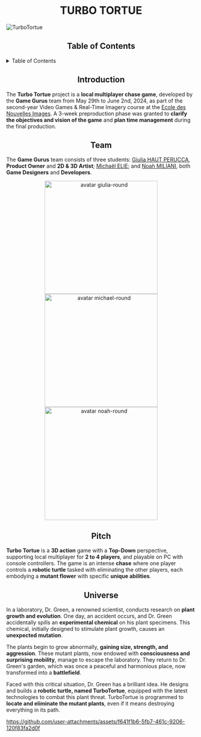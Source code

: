 <h1 align="center">
  <strong>TURBO TORTUE</strong>
</h1>

![TurboTortue](https://github.com/user-attachments/assets/63703d10-dc62-467a-9cbb-803ed9e0abcd)

<h2 align="center">
  <strong>Table of Contents</strong>
</h2>

<details>
  <summary>Table of Contents</summary>
  <ol>
    <li><a href="#introduction">Introduction</a></li>
    <li><a href="#team">Team</a></li>
    <li><a href="#pitch">Pitch</a></li>
    <li><a href="#universe">Universe</a></li>
  </ol>
</details>

<h2 id="introduction" align="center">
  <strong>Introduction</strong>  
</h2>
<p>
  The <strong>Turbo Tortue</strong> project is a <strong>local multiplayer chase game</strong>, developed by the <strong>Game Gurus</strong> team from May 29th to June 2nd, 2024, as part of the second-year Video Games & Real-Time Imagery course at the <a href="https://github.com/Ecole-des-Nouvelles-Images">Ecole des Nouvelles Images</a>. A 3-week preproduction phase was granted to <strong>clarify the objectives and vision of the game</strong> and <strong>plan time management</strong> during the final production.
</p>

<h2 id="team" align="center">
  <strong>Team</strong>
</h2>
<p>
  The <strong>Game Gurus</strong> team consists of three students: <a href="https://github.com/GiuPH">Giulia HAUT PERUCCA</a>, <strong>Product Owner</strong> and <strong>2D & 3D Artist</strong>; <a href="https://github.com/Michael-elie">Michaël ELIE</a>; and <a href="https://github.com/NoahMil">Noah MILIANI</a>, both <strong>Game Designers</strong> and <strong>Developers</strong>.
</p>

<div align="center">
  <a href="https://github.com/GiuPH">
    <img src="https://github.com/user-attachments/assets/4bf9078f-1b46-422f-82e4-2f9525755cc3" width="300px" alt="avatar giulia-round">
  </a>
  <a href="https://github.com/Michael-elie">
    <img src="https://github.com/user-attachments/assets/501d8a9a-d5c5-4e7b-8321-08c1dc5233c8" width="300px" alt="avatar michael-round">
  </a>
  <a href="https://github.com/NoahMil">
    <img src="https://github.com/user-attachments/assets/2a66cfb4-db97-4eb6-b8aa-197e4ca7ca6a" width="300px" alt="avatar noah-round">
  </a>
</div>

<h2 id="pitch" align="center">
  <strong>Pitch</strong>  
</h2>
<p>
  <strong>Turbo Tortue</strong> is a <strong>3D action</strong> game with a <strong>Top-Down</strong> perspective, supporting local multiplayer for <strong>2 to 4 players</strong>, and playable on PC with console controllers. The game is an intense <strong>chase</strong> where one player controls a <strong>robotic turtle</strong> tasked with eliminating the other players, each embodying a <strong>mutant flower</strong> with specific <strong>unique abilities</strong>.
</p>

<h2 id="universe" align="center">
  <strong>Universe</strong>
</h2>
<p>
  In a laboratory, Dr. Green, a renowned scientist, conducts research on <strong>plant growth and evolution</strong>. One day, an accident occurs, and Dr. Green accidentally spills an <strong>experimental chemical</strong> on his plant specimens. This chemical, initially designed to stimulate plant growth, causes an <strong>unexpected mutation</strong>. <br>
  
  The plants begin to grow abnormally, <strong>gaining size, strength, and aggression</strong>. These mutant plants, now endowed with <strong>consciousness and surprising mobility</strong>, manage to escape the laboratory. They return to Dr. Green's garden, which was once a peaceful and harmonious place, now transformed into a <strong>battlefield</strong>. <br>
  
  Faced with this critical situation, Dr. Green has a brilliant idea. He designs and builds a <strong>robotic turtle, named TurboTortue</strong>, equipped with the latest technologies to combat this plant threat. TurboTortue is programmed to <strong>locate and eliminate the mutant plants</strong>, even if it means destroying everything in its path.
</p>

https://github.com/user-attachments/assets/f641f1b6-5fb7-461c-9206-120f83fa2d0f

